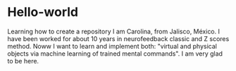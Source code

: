 # Hello-world
Learning how to create a repository
I am Carolina, from Jalisco, México. I have been worked for about 10 years in neurofeedback classic and Z scores method. Noww I want to learn and implement both: "virtual and physical objects via machine learning of trained mental commands". I am very glad to be here.
